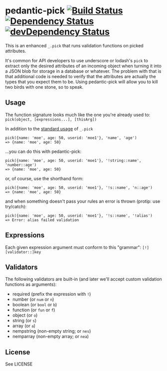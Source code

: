 pedantic-pick [![Build Status](https://travis-ci.org/notatestuser/pedantic-pick.png)](https://travis-ci.org/notatestuser/pedantic-pick) [![Dependency Status](https://david-dm.org/notatestuser/pedantic-pick.png)](https://david-dm.org/notatestuser/pedantic-pick) [![devDependency Status](https://david-dm.org/notatestuser/pedantic-pick/dev-status.png)](https://david-dm.org/notatestuser/pedantic-pick#info=devDependencies)
=============
This is an enhanced `_.pick` that runs validation functions on picked attributes.

It's common for API developers to use underscore or lodash's `pick` to extract only the
desired attributes of an incoming object when turning it into a JSON blob for storage in a
database or whatever. The problem with that is that additional code is needed to verify
that the attributes are actually the types that you expect them to be.
Using pedantic-pick will allow you to kill two birds with one stone, so to speak.

## Usage
The function signature looks much like the one you're already used to: `pick(object, [expressions...], [thisArg])`

In addition to the [standard usage](http://underscorejs.org/#pick) of `_.pick`
```
pick({name: 'moe', age: 50, userid: 'moe1'}, 'name', 'age')
=> {name: 'moe', age: 50}
```
...you can do this with pedantic-pick:
```
pick({name: 'moe', age: 50, userid: 'moe1'}, '!string::name', 'number::age')
=> {name: 'moe', age: 50}
```
or, of course, use the shorthand form:
```
pick({name: 'moe', age: 50, userid: 'moe1'}, '!s::name', 'n::age')
=> {name: 'moe', age: 50}
```
and when something doesn't pass your rules an error is thrown (protip: use try/catch):
```
pick({name: 'moe', age: 50, userid: 'moe1'}, '!s::name', '!alias')
=> Error: alias failed validation
```

## Expressions
Each given expression argument must conform to this "grammar": `[!][validator::]key`

## Validators
The following validators are built-in (and later we'll accept custom validation functions as arguments):

* required (prefix the expression with `!`)
* number (or `num` or `n`)
* boolean (or `bool` or `b`)
* function (or `fun` or `f`)
* object (or `o`)
* string (or `s`)
* array (or `a`)
* nempstring (non-empty string; or `nes`)
* nemparray (non-empty array; or `nea`)

## License
See LICENSE
